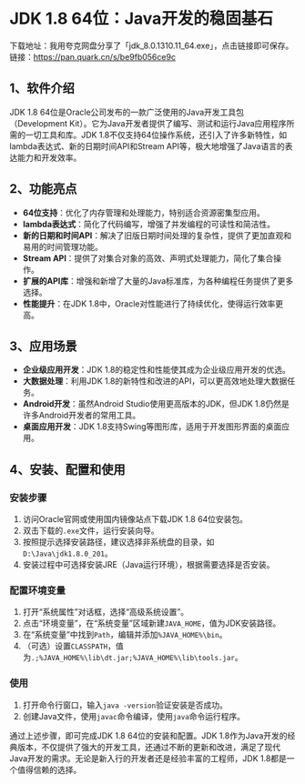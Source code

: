 # JDK 1.8 64位：Java开发的稳固基石

下载地址：我用夸克网盘分享了「jdk_8.0.1310.11_64.exe」，点击链接即可保存。链接：https://pan.quark.cn/s/be9fb056ce9c


## 1、软件介绍

JDK 1.8 64位是Oracle公司发布的一款广泛使用的Java开发工具包（Development Kit）。它为Java开发者提供了编写、测试和运行Java应用程序所需的一切工具和库。JDK 1.8不仅支持64位操作系统，还引入了许多新特性，如lambda表达式、新的日期时间API和Stream API等，极大地增强了Java语言的表达能力和开发效率。

## 2、功能亮点

- **64位支持**：优化了内存管理和处理能力，特别适合资源密集型应用。
- **lambda表达式**：简化了代码编写，增强了并发编程的可读性和简洁性。
- **新的日期和时间API**：解决了旧版日期时间处理的复杂性，提供了更加直观和易用的时间管理功能。
- **Stream API**：提供了对集合对象的高效、声明式处理能力，简化了集合操作。
- **扩展的API库**：增强和新增了大量的Java标准库，为各种编程任务提供了更多选择。
- **性能提升**：在JDK 1.8中，Oracle对性能进行了持续优化，使得运行效率更高。

## 3、应用场景

- **企业级应用开发**：JDK 1.8的稳定性和性能使其成为企业级应用开发的优选。
- **大数据处理**：利用JDK 1.8的新特性和改进的API，可以更高效地处理大数据任务。
- **Android开发**：虽然Android Studio使用更高版本的JDK，但JDK 1.8仍然是许多Android开发者的常用工具。
- **桌面应用开发**：JDK 1.8支持Swing等图形库，适用于开发图形界面的桌面应用。

## 4、安装、配置和使用

### 安装步骤

1. 访问Oracle官网或使用国内镜像站点下载JDK 1.8 64位安装包。
2. 双击下载的`.exe`文件，运行安装向导。
3. 按照提示选择安装路径，建议选择非系统盘的目录，如 `D:\Java\jdk1.8.0_201`。
4. 安装过程中可选择安装JRE（Java运行环境），根据需要选择是否安装。

### 配置环境变量

1. 打开“系统属性”对话框，选择“高级系统设置”。
2. 点击“环境变量”，在“系统变量”区域新建`JAVA_HOME`，值为JDK安装路径。
3. 在“系统变量”中找到`Path`，编辑并添加`%JAVA_HOME%\bin`。
4. （可选）设置`CLASSPATH`，值为`.;%JAVA_HOME%\lib\dt.jar;%JAVA_HOME%\lib\tools.jar`。

### 使用

1. 打开命令行窗口，输入`java -version`验证安装是否成功。
2. 创建Java文件，使用`javac`命令编译，使用`java`命令运行程序。

通过上述步骤，即可完成JDK 1.8 64位的安装和配置。JDK 1.8作为Java开发的经典版本，不仅提供了强大的开发工具，还通过不断的更新和改进，满足了现代Java开发的需求。无论是新入行的开发者还是经验丰富的工程师，JDK 1.8都是一个值得信赖的选择。
